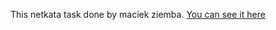 This netkata task done by maciek ziemba.
[You can see it here](https://maciekpollub.github.io/netkata-task/)